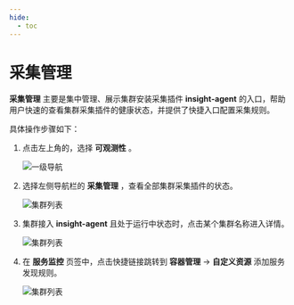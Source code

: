 ```yaml
---
hide:
  - toc
---
```


# 采集管理

 __采集管理__ 主要是集中管理、展示集群安装采集插件 __insight-agent__ 的入口，帮助用户快速的查看集群采集插件的健康状态，并提供了快捷入口配置采集规则。

具体操作步骤如下：

1. 点击左上角的，选择 __可观测性__ 。

    ![一级导航](https://docs.daocloud.io/daocloud-docs-images/docs/insight/images/collectmanage01.png)

2. 选择左侧导航栏的 __采集管理__ ，查看全部集群采集插件的状态。

    ![集群列表](https://docs.daocloud.io/daocloud-docs-images/docs/zh/docs/insight/images/collect00.png)

3. 集群接入 __insight-agent__ 且处于运行中状态时，点击某个集群名称进入详情。

    ![集群列表](https://docs.daocloud.io/daocloud-docs-images/docs/zh/docs/insight/images/collect01.png)

4. 在 __服务监控__ 页签中，点击快捷链接跳转到 __容器管理__ -> __自定义资源__ 添加服务发现规则。

    ![集群列表](https://docs.daocloud.io/daocloud-docs-images/docs/zh/docs/insight/images/collect02.png)
